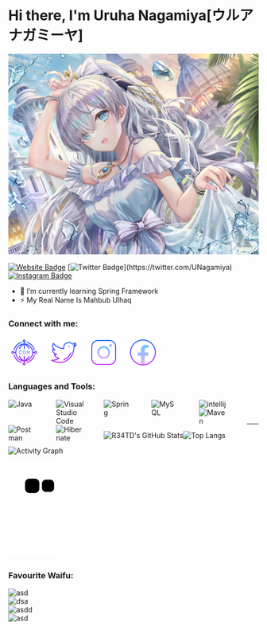 # Hi there, I'm Uruha Nagamiya[ウルア  ナガミーヤ]

![Background Image](./img/BG.jpg) 

[![Website Badge](https://img.shields.io/badge/-Website-050a30?style=flat-square&logo=vercel&logoColor=6601FE&link=https://ulhaq.web.id)](https://ulhaq.web.id)
[![Twitter Badge](https://img.shields.io/badge/-Twitter-5ce1e6?style=flat-square&logo=twitter&logoColor=6601FE&link=https://[twitter.com/akshatrasogi](https://twitter.com/UNagamiya))](https://twitter.com/UNagamiya)
[![Instagram Badge](https://img.shields.io/badge/-Instagram-050a30?style=flat-square&logo=instagram&logoColor=6601FE&link=//https://www.instagram.com/uruhanagamiya/)](https://www.instagram.com/uruhanagamiya/)

- 🌱 I’m currently learning Spring Framework
- ⚡ My Real Name Is Mahbub Ulhaq

### Connect with me:

[![website](./img/icon/website.png)](https://ulhaq.web.id)
&nbsp;&nbsp;
[![website](./img/icon/twitter.png)](https://twitter.com/UNagamiya)
&nbsp;&nbsp;
[![website](./img/icon/instagram.png)](https://instagram.com/uruhanagamiya)
&nbsp;&nbsp;
[![website](./img/icon/facebook.png)](https://www.facebook.com/mahbub.ulhaq.1610)

### Languages and Tools:

<img align="left" alt="Java" width="56px" src="https://cdn-icons-png.flaticon.com/512/226/226777.png" style="padding-right:40px;" />

<img align="left" alt="Visual Studio Code" width="56px" src="https://upload.wikimedia.org/wikipedia/commons/thumb/9/9a/Visual_Studio_Code_1.35_icon.svg/2048px-Visual_Studio_Code_1.35_icon.svg.png" style="padding-right:40px;" />

<img align="left" alt="Spring" width="56px" src="https://spring.io/images/projects/spring-edf462fec682b9d48cf628eaf9e19521.svg" style="padding-right:40px;" />

<img align="left" alt="MySQL" width="56px" src="https://www.mysql.com/common/logos/logo-mysql-170x115.png" style="padding-right:40px;" />

<img align="left" alt="intellij" width="56px" src="https://upload.wikimedia.org/wikipedia/commons/thumb/9/9c/IntelliJ_IDEA_Icon.svg/1200px-IntelliJ_IDEA_Icon.svg.png" style="padding-right:40px;" />

<img align="left" alt="Maven" width="56px" src="https://maven.apache.org/images/maven-logo-white-on-black.png" style="padding-right:40px;" />

<img align="left" alt="Postman" width="56px" src="https://iconape.com/wp-content/png_logo_vector/postman.png" style="padding-right:40px;" />

<img align="left" alt="Hibernate" width="56px" src="https://design.jboss.org/hibernate/logo/final/hibernate_logo_darkbkg_stacked_256px.gif" style="padding-right:40px;" />



<br />
<br />

---
  
  <img align="left" alt="R34TD's GitHub Stats" src="https://github-readme-stats.vercel.app/api?username=R34TD&show_icons=true&hide_border=false&title_color=6601FE&icon_color=8947ED&bg_color=09131B&text_color=ffffff&border_color=0c1a25" />

  ![Top Langs](https://github-readme-stats.vercel.app/api/top-langs/?username=R34TD&&show_icons=true&hide_border=false&title_color=6601FE&icon_color=8947ED&bg_color=09131B&text_color=ffffff&border_color=0c1a25)
  
  ![Activity Graph](https://activity-graph.herokuapp.com/graph?username=R34TD&custom_title=Uruha%20Nagamiya's%20Contribution%20Graph&bg_color=0c1a25&color=6601FE&line=FFFFFF&point=6601FE&hide_border=true)
  
  ![Snake animation](https://github.com/R34TD/R34TD/blob/output/github-contribution-grid-snake.svg)
  
  ### Favourite Waifu:
  <img align="left" alt="asd" width="256px" src="https://static.zerochan.net/Yor.Briar.full.3633560.png" style="padding-right:15px;" />
  <img align="left" alt="dsa" width="256px" src="https://cutewallpaper.org/25/anime-nurse-wallpaper-phone/32276880.jpg" style="padding-right:15px;" />
  <img align="left" alt="asdd" width="256px" src="https://static.zerochan.net/Sakamata.Chloe.full.3558645.jpg" style="padding-right:15px;" />
  <img align="left" alt="asd" width="256px" src="https://cutewallpaper.org/25/anime-bunny-girl-wallpaper-blue/10914618.jpg" style="padding-right:15px;" />
  
  
  
  
  
  
  
  
  
[website]: https://ulhaq.web.id
[facebook]: https://www.facebook.com/mahbub.ulhaq.1610
[twitter]: https://twitter.com/UNagamiya
[instagram]: https://www.instagram.com/uruhanagamiya
